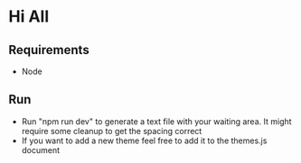 # Hi All

## Requirements

- Node

## Run

- Run "npm run dev" to generate a text file with your waiting area. It might require some cleanup to get the spacing correct
- If you want to add a new theme feel free to add it to the themes.js document
